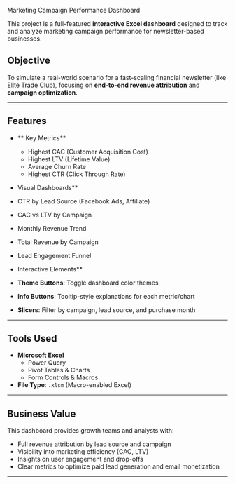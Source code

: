 Marketing Campaign Performance Dashboard

This project is a full-featured **interactive Excel dashboard** designed to track and analyze marketing campaign performance for newsletter-based businesses.

##  Objective

To simulate a real-world scenario for a fast-scaling financial newsletter (like Elite Trade Club), focusing on **end-to-end revenue attribution** and **campaign optimization**.

---

##  Features

- ** Key Metrics**
  - Highest CAC (Customer Acquisition Cost)
  - Highest LTV (Lifetime Value)
  - Average Churn Rate
  - Highest CTR (Click Through Rate)

-  Visual Dashboards**
  - CTR by Lead Source (Facebook Ads, Affiliate)
  - CAC vs LTV by Campaign
  - Monthly Revenue Trend
  - Total Revenue by Campaign
  - Lead Engagement Funnel

-  Interactive Elements**
  - **Theme Buttons**: Toggle dashboard color themes
  - **Info Buttons**: Tooltip-style explanations for each metric/chart
  - **Slicers**: Filter by campaign, lead source, and purchase month

---

##  Tools Used

- **Microsoft Excel**
  - Power Query
  - Pivot Tables & Charts
  - Form Controls & Macros
- **File Type**: `.xlsm` (Macro-enabled Excel)

---

##  Business Value

This dashboard provides growth teams and analysts with:
- Full revenue attribution by lead source and campaign
- Visibility into marketing efficiency (CAC, LTV)
- Insights on user engagement and drop-offs
- Clear metrics to optimize paid lead generation and email monetization

---
